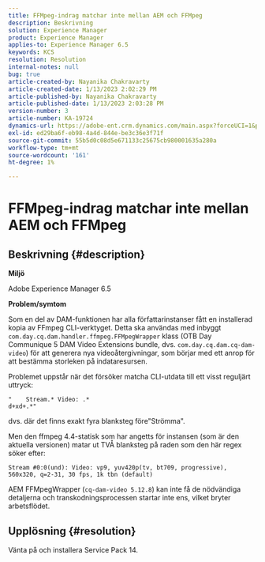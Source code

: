 ```yaml
---
title: FFMpeg-indrag matchar inte mellan AEM och FFMpeg
description: Beskrivning
solution: Experience Manager
product: Experience Manager
applies-to: Experience Manager 6.5
keywords: KCS
resolution: Resolution
internal-notes: null
bug: true
article-created-by: Nayanika Chakravarty
article-created-date: 1/13/2023 2:02:29 PM
article-published-by: Nayanika Chakravarty
article-published-date: 1/13/2023 2:03:28 PM
version-number: 3
article-number: KA-19724
dynamics-url: https://adobe-ent.crm.dynamics.com/main.aspx?forceUCI=1&pagetype=entityrecord&etn=knowledgearticle&id=b5fe24ea-4a93-ed11-aad1-6045bd006c82
exl-id: ed29ba6f-eb98-4a4d-844e-be3c36e3f71f
source-git-commit: 55b5d0c08d5e671133c25675cb980001635a280a
workflow-type: tm+mt
source-wordcount: '161'
ht-degree: 1%

---
```


# FFMpeg-indrag matchar inte mellan AEM och FFMpeg

## Beskrivning {#description}


<b>Miljö</b>

Adobe Experience Manager 6.5

<b>Problem/symtom</b>

Som en del av DAM-funktionen har alla författarinstanser fått en installerad kopia av FFmpeg CLI-verktyget. Detta ska användas med inbyggt `com.day.cq.dam.handler.ffmpeg.FFMpegWrapper` klass (OTB Day Communique 5 DAM Video Extensions bundle, dvs. `com.day.cq.dam.cq-dam-video`) för att generera nya videoåtergivningar, som börjar med ett anrop för att bestämma storleken på indataresursen.

Problemet uppstår när det försöker matcha CLI-utdata till ett visst reguljärt uttryck:


```
"    Stream.* Video: .*
d+xd+.*"
```


dvs. där det finns exakt fyra blanksteg före&quot;Strömma&quot;.

Men den ffmpeg 4.4-statisk som har angetts för instansen (som är den aktuella versionen) matar ut TVÅ blanksteg på raden som den här regex söker efter:


```
Stream #0:0(und): Video: vp9, yuv420p(tv, bt709, progressive), 560x320, q=2-31, 30 fps, 1k tbn (default)
```


AEM FFMpegWrapper (`cq-dam-video 5.12.8`) kan inte få de nödvändiga detaljerna och transkodningsprocessen startar inte ens, vilket bryter arbetsflödet.


## Upplösning {#resolution}


Vänta på och installera Service Pack 14.
